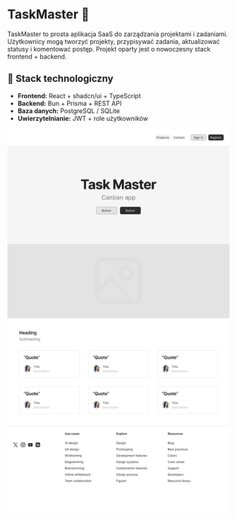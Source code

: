 # TaskMaster 🧩

TaskMaster to prosta aplikacja SaaS do zarządzania projektami i zadaniami. Użytkownicy mogą tworzyć projekty, przypisywać zadania, aktualizować statusy i komentować postęp. Projekt oparty jest o nowoczesny stack frontend + backend.

## 🔧 Stack technologiczny

- **Frontend:** React + shadcn/ui + TypeScript
- **Backend:** Bun + Prisma + REST API
- **Baza danych:** PostgreSQL / SQLite
- **Uwierzytelnianie:** JWT + role użytkowników

![Homepage](./homepage.png)
